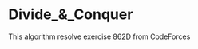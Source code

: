 # Divide_&_Conquer

This algorithm resolve exercise [862D](https://codeforces.com/problemset/problem/862/D) from CodeForces
